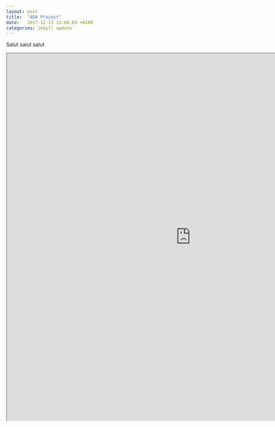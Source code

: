 ```yaml
---
layout: post
title:  "ADA Project"
date:   2017-12-13 13:08:03 +0100
categories: jekyll update
---
```

Salut salut salut
<iframe title="exemple 1 avec iframe" src="https://rawgit.com/IsaacLeimgruber/ADA_labs_repo/master/Project/TestWebsite/template/index.html" width="1000" height="1000">
  <p>Your browser does not support iframes.</p>
</iframe>